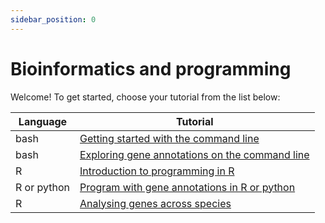 ```yaml
---
sidebar_position: 0
---
```


# Bioinformatics and programming

Welcome!  To get started, choose your tutorial from the list below:

| Language               |                      Tutorial                          |
| ---------------------- | ------------------------------------------------------ |
| bash                   | [Getting started with the command line](401_command_line/README.md) |
| bash                   | [Exploring gene annotations on the command line](exploring_gene_annotations_in_bash/README.md) |
| R                      | [Introduction to programming in R](introduction_to_R/README.md) |
| R or python            | [Program with gene annotations in R or python](programming_with_gene_annotations3/README.md) |
| R                      | [Analysing genes across species](analysing_genes_across_species/README.md) |

